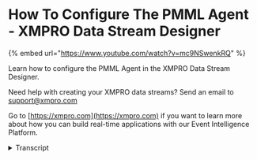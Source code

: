 # How To Configure The PMML Agent - XMPRO Data Stream Designer
{% embed url="https://www.youtube.com/watch?v=mc9NSwenkRQ" %}

Learn how to configure the PMML Agent in the XMPRO Data Stream Designer. 

Need help with creating your XMPRO data streams? Send an email to support@xmpro.com 

Go to [https://xmpro.com](https://xmpro.com) if you want to learn more about how you can build real-time applications with our Event Intelligence Platform.
<details>
<summary>Transcript</summary>we are going to do here is look at how

to set up and configure the PMML iron

machine learning agent this agent allows

you to perform predictive analytics

using the PMML execution engine I

already have a CSV listener set up and

configured which will get data from the

CSV file let's look at how this agent

has been configured as you can see

there's a number of CSV definitions that

have been map let's look at the file

that's been uploaded here the CSV file

contains records of tips received by

waiters in a specific restaurant now we

need to set up and configure the PMML

agent so I'm going to minimize this and

close the configuration screen for the

csv agent to add the PMML agent to your

canvas go to the toolbox and search for

the agent you will find it on the I iron

machine-learning click on the agent and

drag it to the canvas now connect the

output end point of the csv agent to the

input end point of this agent note the

default name has been given to this

agent to rename this agent just click on

the white space and start typing

click something else on the canvas and

click Save to configure this agent click

on it and click on configure first you

need to make sure that you're using the

correct collection if you'd like to use

another one just select it from the

drop-down next you need to browse to an

uploaded PMM file that contains details

of your predictive model that you'd like

to execute as soon as this file is

uploaded you will see there's a number

of things that you need to map map the

data field column for all rows in the

grid this applies to all models except

the Association rules model for the

Association rules model there will be an

item's field that you will have to map

I'm just going to go ahead and map these

values quickly

now click on apply click Save to run

your data stream click on publish to

view the live data click on live view

select your PMML agent and click Save

then give it a second or two to expand

this page click on maximize there you

can see the tip that has been predicted
</details>